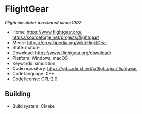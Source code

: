 # FlightGear

_Flight simulator developed since 1997._

- Home: https://www.flightgear.org/, https://sourceforge.net/projects/flightgear/
- Media: https://en.wikipedia.org/wiki/FlightGear
- State: mature
- Download: https://www.flightgear.org/download/
- Platform: Windows, macOS
- Keywords: simulation
- Code repository: https://git.code.sf.net/p/flightgear/flightgear
- Code language: C++
- Code license: GPL-2.0


## Building

- Build system: CMake

